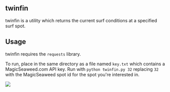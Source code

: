 twinfin
------

twinfin is a utility which returns the current surf conditions at a specified surf spot.

## Usage
twinfin requires the `requests` library.

To run, place in the same directory as a file named `key.txt` which contains a MagicSeaweed.com API key. Run with
`python twinfin.py 32`
replacing `32` with the MagicSeaweed spot id for the spot you're interested in.

<a href="http://magicseaweed.com"><img src="https://im-1-uk.msw.ms/msw_powered_by.png"></a>